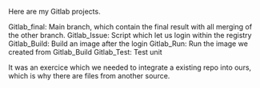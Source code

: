 Here are my Gitlab projects.

Gitlab_final: Main branch, which contain the final result with all merging of the other branch.
Gitlab_Issue: Script which let us login within the registry
Gitlab_Build: Build an image after the login
Gitlab_Run: Run the image we created from Gitlab_Build
Gitlab_Test: Test unit

It was an exercice which we needed to integrate a existing repo into ours, which is why there are files from another source.